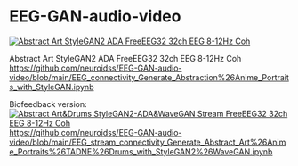 # EEG-GAN-audio-video
[![Abstract Art StyleGAN2 ADA FreeEEG32 32ch EEG 8-12Hz Coh](https://img.youtube.com/vi/Qr6EfHLD0C4/0.jpg)](https://www.youtube.com/watch?v=Qr6EfHLD0C4)

Abstract Art StyleGAN2 ADA FreeEEG32 32ch EEG 8-12Hz Coh
https://github.com/neuroidss/EEG-GAN-audio-video/blob/main/EEG_connectivity_Generate_Abstraction%26Anime_Portraits_with_StyleGAN.ipynb

Biofeedback version:
[![Abstract Art&Drums StyleGAN2-ADA&WaveGAN Stream FreeEEG32 32ch EEG 8-12Hz Coh](https://clips-media-assets2.twitch.tv/43486990989-offset-8568-preview-260x147.jpg)](https://clips.twitch.tv/SpotlessHonestChoughKippa-vY3jGdOD4b3pWYe1)
https://github.com/neuroidss/EEG-GAN-audio-video/blob/main/EEG_stream_connectivity_Generate_Abstract_Art%26Anime_Portraits%26TADNE%26Drums_with_StyleGAN2%26WaveGAN.ipynb
